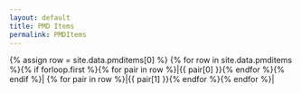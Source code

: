 ```yaml
---
layout: default
title: PMD Items
permalink: PMDItems
---
```


{% assign row = site.data.pmditems[0] %}
{% for row in site.data.pmditems %}{% if forloop.first %}{% for pair in row %}|{{ pair[0] }}{% endfor %}{% endif %}|
{% for pair in row %}|{{ pair[1] }}{% endfor %}{% endfor %}|
